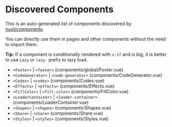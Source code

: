 # Discovered Components

This is an auto-generated list of components discovered by [nuxt/components](https://github.com/nuxt/components).

You can directly use them in pages and other components without the need to import them.

**Tip:** If a component is conditionally rendered with `v-if` and is big, it is better to use `Lazy` or `lazy-` prefix to lazy load.

- `<Footer>` | `<footer>` (components/global/Footer.vue)
- `<CodeGenerator>` | `<code-generator>` (components/CodeGenerator.vue)
- `<Codes>` | `<codes>` (components/Codes.vue)
- `<Effects>` | `<effects>` (components/Effects.vue)
- `<FillColor>` | `<fill-color>` (components/FillColor.vue)
- `<LoaderContainer>` | `<loader-container>` (components/LoaderContainer.vue)
- `<Shapes>` | `<shapes>` (components/Shapes.vue)
- `<Share>` | `<share>` (components/Share.vue)
- `<Styles>` | `<styles>` (components/Styles.vue)
